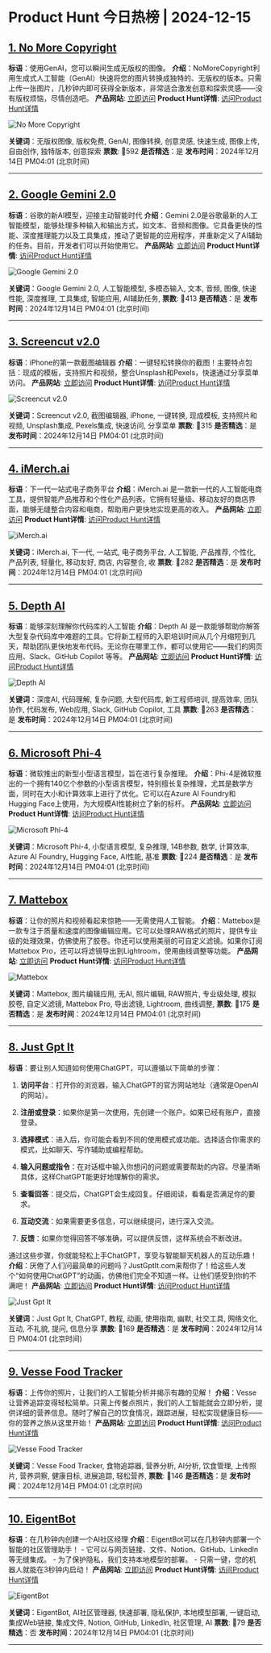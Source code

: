 # Product Hunt 今日热榜 | 2024-12-15

## [1. No More Copyright](https://www.producthunt.com/posts/no-more-copyright-3?utm_campaign=producthunt-api&utm_medium=api-v2&utm_source=Application%3A+product-hunt-daily-bot+%28ID%3A+154550%29)
**标语**：使用GenAI，您可以瞬间生成无版权的图像。
**介绍**：NoMoreCopyright利用生成式人工智能（GenAI）快速将您的图片转换成独特的、无版权的版本。只需上传一张图片，几秒钟内即可获得全新版本，非常适合激发创意和探索灵感——没有版权烦恼，尽情创造吧。
**产品网站**: [立即访问](https://www.producthunt.com/r/IGOZHGNHOJSBM3?utm_campaign=producthunt-api&utm_medium=api-v2&utm_source=Application%3A+product-hunt-daily-bot+%28ID%3A+154550%29)
**Product Hunt详情**: [访问Product Hunt详情](https://www.producthunt.com/posts/no-more-copyright-3?utm_campaign=producthunt-api&utm_medium=api-v2&utm_source=Application%3A+product-hunt-daily-bot+%28ID%3A+154550%29)

![No More Copyright](https://ph-files.imgix.net/78f9fe72-7d21-455c-9415-92340f1c393d.png?auto=format&fit=crop&frame=1&h=512&w=1024)

**关键词**：无版权图像, 版权免费, GenAI, 图像转换, 创意灵感, 快速生成, 图像上传, 自由创作, 独特版本, 创意探索
**票数**: 🔺592
**是否精选**：是
**发布时间**：2024年12月14日 PM04:01 (北京时间)

---

## [2. Google Gemini 2.0](https://www.producthunt.com/posts/google-gemini-2-0?utm_campaign=producthunt-api&utm_medium=api-v2&utm_source=Application%3A+product-hunt-daily-bot+%28ID%3A+154550%29)
**标语**：谷歌的新AI模型，迎接主动智能时代
**介绍**：Gemini 2.0是谷歌最新的人工智能模型，能够处理多种输入和输出方式，如文本、音频和图像。它具备更快的性能、深度推理能力以及工具集成，推动了更智能的应用程序，并重新定义了AI辅助的任务。目前，开发者们可以开始使用它。
**产品网站**: [立即访问](https://www.producthunt.com/r/LYQHL4TSKIXWYQ?utm_campaign=producthunt-api&utm_medium=api-v2&utm_source=Application%3A+product-hunt-daily-bot+%28ID%3A+154550%29)
**Product Hunt详情**: [访问Product Hunt详情](https://www.producthunt.com/posts/google-gemini-2-0?utm_campaign=producthunt-api&utm_medium=api-v2&utm_source=Application%3A+product-hunt-daily-bot+%28ID%3A+154550%29)

![Google Gemini 2.0](https://ph-files.imgix.net/23b4748e-8e00-4b47-be73-61fd1c8c7860.png?auto=format&fit=crop&frame=1&h=512&w=1024)

**关键词**：Google Gemini 2.0, 人工智能模型, 多模态输入, 文本, 音频, 图像, 快速性能, 深度推理, 工具集成, 智能应用, AI辅助任务,
**票数**: 🔺413
**是否精选**：是
**发布时间**：2024年12月14日 PM04:01 (北京时间)

---

## [3. Screencut v2.0](https://www.producthunt.com/posts/screencut-v2-0?utm_campaign=producthunt-api&utm_medium=api-v2&utm_source=Application%3A+product-hunt-daily-bot+%28ID%3A+154550%29)
**标语**：iPhone的第一款截图编辑器
**介绍**：一键轻松转换你的截图！主要特点包括：现成的模板，支持照片和视频，整合Unsplash和Pexels，快速通过分享菜单访问。
**产品网站**: [立即访问](https://www.producthunt.com/r/BJKYJIMNMSUA4H?utm_campaign=producthunt-api&utm_medium=api-v2&utm_source=Application%3A+product-hunt-daily-bot+%28ID%3A+154550%29)
**Product Hunt详情**: [访问Product Hunt详情](https://www.producthunt.com/posts/screencut-v2-0?utm_campaign=producthunt-api&utm_medium=api-v2&utm_source=Application%3A+product-hunt-daily-bot+%28ID%3A+154550%29)

![Screencut v2.0](https://ph-files.imgix.net/b539ddef-d140-4752-b3a7-f3d50da01270.jpeg?auto=format&fit=crop&frame=1&h=512&w=1024)

**关键词**：Screencut v2.0, 截图编辑器, iPhone, 一键转换, 现成模板, 支持照片和视频, Unsplash集成, Pexels集成, 快速访问, 分享菜单
**票数**: 🔺315
**是否精选**：是
**发布时间**：2024年12月14日 PM04:01 (北京时间)

---

## [4. iMerch.ai](https://www.producthunt.com/posts/imerch-ai?utm_campaign=producthunt-api&utm_medium=api-v2&utm_source=Application%3A+product-hunt-daily-bot+%28ID%3A+154550%29)
**标语**：下一代一站式电子商务平台
**介绍**：iMerch.ai 是一款新一代的人工智能电商工具，提供智能产品推荐和个性化产品列表。它拥有轻量级、移动友好的商店界面，能够无缝整合内容和电商，帮助用户更快地实现更高的收入。
**产品网站**: [立即访问](https://www.producthunt.com/r/OHNWOZ7IAYB7FQ?utm_campaign=producthunt-api&utm_medium=api-v2&utm_source=Application%3A+product-hunt-daily-bot+%28ID%3A+154550%29)
**Product Hunt详情**: [访问Product Hunt详情](https://www.producthunt.com/posts/imerch-ai?utm_campaign=producthunt-api&utm_medium=api-v2&utm_source=Application%3A+product-hunt-daily-bot+%28ID%3A+154550%29)

![iMerch.ai](https://ph-files.imgix.net/a70f9c1e-3eeb-4de7-af92-65e96402aea0.png?auto=format&fit=crop&frame=1&h=512&w=1024)

**关键词**：iMerch.ai, 下一代, 一站式, 电子商务平台, 人工智能, 产品推荐, 个性化, 产品列表, 轻量化, 移动友好, 商店, 内容整合, 收
**票数**: 🔺282
**是否精选**：是
**发布时间**：2024年12月14日 PM04:01 (北京时间)

---

## [5. Depth AI](https://www.producthunt.com/posts/depth-ai?utm_campaign=producthunt-api&utm_medium=api-v2&utm_source=Application%3A+product-hunt-daily-bot+%28ID%3A+154550%29)
**标语**：能够深刻理解你代码库的人工智能
**介绍**：Depth AI 是一款能够帮助你解答大型复杂代码库中难题的工具。它将新工程师的入职培训时间从几个月缩短到几天，帮助团队更快地发布代码。无论你在哪里工作，都可以使用它——我们的网页应用、Slack、GitHub Copilot 等等。
**产品网站**: [立即访问](https://www.producthunt.com/r/MIVHRKTXF66D34?utm_campaign=producthunt-api&utm_medium=api-v2&utm_source=Application%3A+product-hunt-daily-bot+%28ID%3A+154550%29)
**Product Hunt详情**: [访问Product Hunt详情](https://www.producthunt.com/posts/depth-ai?utm_campaign=producthunt-api&utm_medium=api-v2&utm_source=Application%3A+product-hunt-daily-bot+%28ID%3A+154550%29)

![Depth AI](https://ph-files.imgix.net/075ec8f1-f484-418b-85d9-faeb030b952c.png?auto=format&fit=crop&frame=1&h=512&w=1024)

**关键词**：深度AI, 代码理解, 复杂问题, 大型代码库, 新工程师培训, 提高效率, 团队协作, 代码发布, Web应用, Slack, GitHub Copilot, 工具
**票数**: 🔺263
**是否精选**：是
**发布时间**：2024年12月14日 PM04:01 (北京时间)

---

## [6. Microsoft Phi-4](https://www.producthunt.com/posts/microsoft-phi-4?utm_campaign=producthunt-api&utm_medium=api-v2&utm_source=Application%3A+product-hunt-daily-bot+%28ID%3A+154550%29)
**标语**：微软推出的新型小型语言模型，旨在进行复杂推理。
**介绍**：Phi-4是微软推出的一个拥有140亿个参数的小型语言模型，特别擅长复杂推理，尤其是数学方面，同时在大小和计算效率上进行了优化。它可以在Azure AI Foundry和Hugging Face上使用，为大规模AI性能树立了新的标杆。
**产品网站**: [立即访问](https://www.producthunt.com/r/ZDXBECOUMSI65B?utm_campaign=producthunt-api&utm_medium=api-v2&utm_source=Application%3A+product-hunt-daily-bot+%28ID%3A+154550%29)
**Product Hunt详情**: [访问Product Hunt详情](https://www.producthunt.com/posts/microsoft-phi-4?utm_campaign=producthunt-api&utm_medium=api-v2&utm_source=Application%3A+product-hunt-daily-bot+%28ID%3A+154550%29)

![Microsoft Phi-4](https://ph-files.imgix.net/f0599fcd-aa56-4d79-b85d-427d11901e63.png?auto=format&fit=crop&frame=1&h=512&w=1024)

**关键词**：Microsoft Phi-4, 小型语言模型, 复杂推理, 14B参数, 数学, 计算效率, Azure AI Foundry, Hugging Face, AI性能, 基准
**票数**: 🔺224
**是否精选**：是
**发布时间**：2024年12月14日 PM04:01 (北京时间)

---

## [7. Mattebox](https://www.producthunt.com/posts/mattebox?utm_campaign=producthunt-api&utm_medium=api-v2&utm_source=Application%3A+product-hunt-daily-bot+%28ID%3A+154550%29)
**标语**：让你的照片和视频看起来惊艳——无需使用人工智能。
**介绍**：Mattebox是一款专注于质量和速度的图像编辑应用。它可以处理RAW格式的照片，提供专业级的处理效果，仿佛使用了胶卷。你还可以使用美丽的可自定义滤镜。如果你订阅Mattebox Pro，还可以将滤镜导出到Lightroom，使用曲线调整等功能。
**产品网站**: [立即访问](https://www.producthunt.com/r/JLP4MSLJMWUXZA?utm_campaign=producthunt-api&utm_medium=api-v2&utm_source=Application%3A+product-hunt-daily-bot+%28ID%3A+154550%29)
**Product Hunt详情**: [访问Product Hunt详情](https://www.producthunt.com/posts/mattebox?utm_campaign=producthunt-api&utm_medium=api-v2&utm_source=Application%3A+product-hunt-daily-bot+%28ID%3A+154550%29)

![Mattebox](https://ph-files.imgix.net/8f612452-9222-4fe6-b57a-b9d02d3f0f57.png?auto=format&fit=crop&frame=1&h=512&w=1024)

**关键词**：Mattebox, 图片编辑应用, 无AI, 照片编辑, RAW照片, 专业级处理, 模拟胶卷, 自定义滤镜, Mattebox Pro, 导出滤镜, Lightroom, 曲线调整,
**票数**: 🔺175
**是否精选**：是
**发布时间**：2024年12月14日 PM04:01 (北京时间)

---

## [8. Just Gpt It](https://www.producthunt.com/posts/just-gpt-it?utm_campaign=producthunt-api&utm_medium=api-v2&utm_source=Application%3A+product-hunt-daily-bot+%28ID%3A+154550%29)
**标语**：要让别人知道如何使用ChatGPT，可以遵循以下简单的步骤：

1. **访问平台**：打开你的浏览器，输入ChatGPT的官方网站地址（通常是OpenAI的网站）。

2. **注册或登录**：如果你是第一次使用，先创建一个账户。如果已经有账户，直接登录。

3. **选择模式**：进入后，你可能会看到不同的使用模式或功能。选择适合你需求的模式，比如聊天、写作辅助或编程帮助。

4. **输入问题或指令**：在对话框中输入你想问的问题或需要帮助的内容。尽量清晰具体，这样ChatGPT能更好地理解你的需求。

5. **查看回答**：提交后，ChatGPT会生成回复。仔细阅读，看看是否满足你的要求。

6. **互动交流**：如果需要更多信息，可以继续提问，进行深入交流。

7. **反馈**：如果你觉得回答不够准确，可以提供反馈，这样系统会不断改进。

通过这些步骤，你就能轻松上手ChatGPT，享受与智能聊天机器人的互动乐趣！
**介绍**：厌倦了人们问最简单的问题吗？JustGptIt.com来帮你了！给这些人发个“如何使用ChatGPT”的动画，仿佛他们完全不知道一样。让他们感受到你的不满吧！
**产品网站**: [立即访问](https://www.producthunt.com/r/VPNREXZNA6EFRS?utm_campaign=producthunt-api&utm_medium=api-v2&utm_source=Application%3A+product-hunt-daily-bot+%28ID%3A+154550%29)
**Product Hunt详情**: [访问Product Hunt详情](https://www.producthunt.com/posts/just-gpt-it?utm_campaign=producthunt-api&utm_medium=api-v2&utm_source=Application%3A+product-hunt-daily-bot+%28ID%3A+154550%29)

![Just Gpt It](https://ph-files.imgix.net/026f4c8e-a9d3-4dc6-ab8a-523aba9b9e56.png?auto=format&fit=crop&frame=1&h=512&w=1024)

**关键词**：Just Gpt It, ChatGPT, 教程, 动画, 使用指南, 幽默, 社交工具, 网络文化, 互动, 不礼貌, 提问, 信息分享
**票数**: 🔺169
**是否精选**：是
**发布时间**：2024年12月14日 PM04:01 (北京时间)

---

## [9. Vesse Food Tracker](https://www.producthunt.com/posts/vesse-food-tracker?utm_campaign=producthunt-api&utm_medium=api-v2&utm_source=Application%3A+product-hunt-daily-bot+%28ID%3A+154550%29)
**标语**：上传你的照片，让我们的人工智能分析并揭示有趣的见解！
**介绍**：Vesse让营养追踪变得轻松简单。只需上传餐点照片，我们的人工智能就会立即分析，提供详细的营养信息。随时了解自己的饮食情况，跟踪进展，轻松实现健康目标——你的营养之旅从这里开始！
**产品网站**: [立即访问](https://www.producthunt.com/r/3R2TXKDUB4OOHW?utm_campaign=producthunt-api&utm_medium=api-v2&utm_source=Application%3A+product-hunt-daily-bot+%28ID%3A+154550%29)
**Product Hunt详情**: [访问Product Hunt详情](https://www.producthunt.com/posts/vesse-food-tracker?utm_campaign=producthunt-api&utm_medium=api-v2&utm_source=Application%3A+product-hunt-daily-bot+%28ID%3A+154550%29)

![Vesse Food Tracker](https://ph-files.imgix.net/acbaed32-a966-41ff-ab79-691f320daaad.png?auto=format&fit=crop&frame=1&h=512&w=1024)

**关键词**：Vesse Food Tracker, 食物追踪器, 营养分析, AI分析, 饮食管理, 上传照片, 营养洞察, 健康目标, 进展追踪, 轻松营养,
**票数**: 🔺146
**是否精选**：是
**发布时间**：2024年12月14日 PM04:01 (北京时间)

---

## [10. EigentBot](https://www.producthunt.com/posts/eigentbot?utm_campaign=producthunt-api&utm_medium=api-v2&utm_source=Application%3A+product-hunt-daily-bot+%28ID%3A+154550%29)
**标语**：在几秒钟内创建一个AI社区经理
**介绍**：EigentBot可以在几秒钟内部署一个智能的社区管理助手！ - 它可以与网页链接、文件、Notion、GitHub、LinkedIn等无缝集成。 - 为了保护隐私，我们支持本地模型的部署。 - 只需一键，您的机器人就能在3秒钟内启动！
**产品网站**: [立即访问](https://www.producthunt.com/r/WPBPTWFGDETLZ5?utm_campaign=producthunt-api&utm_medium=api-v2&utm_source=Application%3A+product-hunt-daily-bot+%28ID%3A+154550%29)
**Product Hunt详情**: [访问Product Hunt详情](https://www.producthunt.com/posts/eigentbot?utm_campaign=producthunt-api&utm_medium=api-v2&utm_source=Application%3A+product-hunt-daily-bot+%28ID%3A+154550%29)

![EigentBot](https://ph-files.imgix.net/de1ffb26-da0e-4db9-81f1-a11c7e1ac60a.jpeg?auto=format&fit=crop&frame=1&h=512&w=1024)

**关键词**：EigentBot, AI社区管理器, 快速部署, 隐私保护, 本地模型部署, 一键启动, 集成Web链接, 集成文件, Notion, GitHub, LinkedIn, 社区管理, AI
**票数**: 🔺79
**是否精选**：否
**发布时间**：2024年12月14日 PM04:01 (北京时间)

---

